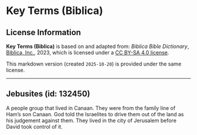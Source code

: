 # Key Terms (Biblica)

## License Information

**Key Terms (Biblica)** is based on and adapted from: _Biblica Bible Dictionary_, [Biblica, Inc.](https://www.biblica.com/), 2023, which is licensed under a [CC BY-SA 4.0 license](https://creativecommons.org/licenses/by-sa/4.0/legalcode.en).

This markdown version (created `2025-10-20`) is provided under the same license.



--------------------------------

## Jebusites (id: 132450)

A people group that lived in Canaan. They were from the family line of Ham’s son Canaan. God told the Israelites to drive them out of the land as his judgement against them. They lived in the city of Jerusalem before David took control of it.


